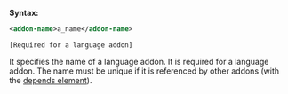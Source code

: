 **Syntax:**
```xml
<addon-name>a_name</addon-name>
```

`[Required for a language addon]`

It specifies the name of a language addon. It is required for a language
addon. The name must be unique if it is referenced by other addons (with
the [depends element](ZK_Client-side_Reference/Language_Definition/depends)).


